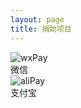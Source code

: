 ```yaml
---
layout: page
title: 捐助项目
---
```


<script setup>
import {
  VPTeamPage,
  VPTeamPageTitle,
  VPTeamPageSection,
  VPTeamMembers
} from 'vitepress/theme'
</script>

<VPTeamPage>
  <VPTeamPageTitle>
    <template #title>个人项目，用爱发电不易</template>
    <template #lead>
      如果你喜欢这个项目，不妨赞助一下开发者喝杯咖啡 ❤️
    </template>
  </VPTeamPageTitle>
  <div class="qrcode" >
    <div class="qrcode-box">
      <img class="qrcode-img" src="https://qiniu.eiko.ren/serendipity/web/wechat-qrcode.png" alt="wxPay"/>
      <div>微信</div>
    </div>
    <div class="qrcode-box">
      <img class="qrcode-img" src="https://qiniu.eiko.ren/serendipity/web/ali-qrcode.png" alt="aliPay"/>
      <div>支付宝</div>
    </div>
    
  </div>
</VPTeamPage>

<style lang="sass">
.qrcode
  margin-top: 20px
  display: flex
  align-items: center
  justify-content: center

  .qrcode-box
    display: flex
    flex-direction: column
    align-items: center
    font-size: 23px
    padding: 0 20px

    .qrcode-img
      width: 240px
      margin: 10px 0
</style>
